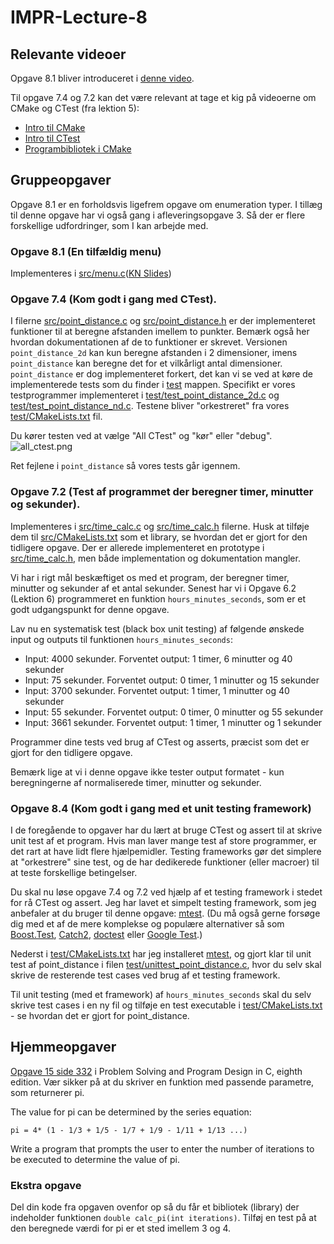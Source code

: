 # IMPR-Lecture-8

## Relevante videoer
Opgave 8.1 bliver introduceret i [denne video](https://laml.cs.aau.dk/cgi-bin/video2/get/show-video.cgi?video-id=video-intro-opgaver-maaltid&course-id=impr&lecture-number=8&course-year=2023).

Til opgave 7.4 og 7.2 kan det være relevant at tage et kig på videoerne om CMake og CTest (fra lektion 5):
 - [Intro til CMake](https://laml.cs.aau.dk/cgi-bin/video2/get/show-video.cgi?video-id=video-intro-cmake-flere-filer&course-id=impr&lecture-number=5&course-year=2023)
 - [Intro til CTest](https://laml.cs.aau.dk/cgi-bin/video2/get/show-video.cgi?video-id=video-ctest&course-id=impr&lecture-number=5&course-year=2023)
 - [Programbibliotek i CMake](https://laml.cs.aau.dk/cgi-bin/video2/get/show-video.cgi?video-id=video-cmake-library&course-id=impr&lecture-number=5&course-year=2023)


## Gruppeopgaver
Opgave 8.1 er en forholdsvis ligefrem opgave om enumeration typer. 
I tillæg til denne opgave har vi også gang i afleveringsopgave 3. 
Så der er flere forskellige udfordringer, som I kan arbejde med.

### Opgave 8.1 (En tilfældig menu) 
Implementeres i [src/menu.c](src/menu.c)([KN Slides](https://homes.cs.aau.dk/~normark/impr-c/types-enumeration-typer-3-slide-exercise-1.html))



### Opgave 7.4 (Kom godt i gang med CTest).
I filerne [src/point_distance.c](src/point_distance.c) og [src/point_distance.h](src/point_distance.h) er der implementeret funktioner til at beregne
afstanden imellem to punkter. 
Bemærk også her hvordan dokumentationen af de to funktioner er skrevet.
Versionen `point_distance_2d` kan kun beregne afstanden i 2 dimensioner, imens `point_distance` kan beregne det for et
vilkårligt antal dimensioner.
`point_distance` er dog implementeret forkert, det kan vi se ved at køre de implementerede tests som du finder i [test](test) mappen.
Specifikt er vores testprogrammer implementeret i [test/test_point_distance_2d.c](test/test_point_distance_2d.c) og [test/test_point_distance_nd.c](test/test_point_distance_nd.c).
Testene bliver "orkestreret" fra vores [test/CMakeLists.txt](test/CMakeLists.txt) fil.

Du kører testen ved at vælge "All CTest" og "kør" eller "debug".
![all_ctest.png](all_ctest.png)

Ret fejlene i `point_distance` så vores tests går igennem.

### Opgave 7.2 (Test af programmet der beregner timer, minutter og sekunder).
Implementeres i [src/time_calc.c](src/time_calc.c) og [src/time_calc.h](src/time_calc.h) filerne.
Husk at tilføje dem til [src/CMakeLists.txt](src/CMakeLists.txt) som et library, se hvordan det er gjort for den tidligere opgave.
Der er allerede implementeret en prototype i [src/time_calc.h](src/time_calc.h), men både implementation og dokumentation mangler.

Vi har i rigt mål beskæftiget os med et program, der beregner timer, minutter og sekunder af et antal sekunder. 
Senest har vi i Opgave 6.2 (Lektion 6) programmeret en funktion `hours_minutes_seconds`, som er et godt udgangspunkt for denne opgave.

Lav nu en systematisk test (black box unit testing) af følgende ønskede input og outputs til funktionen `hours_minutes_seconds`:

- Input: 4000 sekunder. Forventet output: 1 timer, 6 minutter og 40 sekunder
- Input: 75 sekunder. Forventet output: 0 timer, 1 minutter og 15 sekunder
- Input: 3700 sekunder. Forventet output: 1 timer, 1 minutter og 40 sekunder
- Input: 55 sekunder. Forventet output: 0 timer, 0 minutter og 55 sekunder
- Input: 3661 sekunder. Forventet output: 1 timer, 1 minutter og 1 sekunder

Programmer dine tests ved brug af CTest og asserts, præcist som det er gjort for den tidligere opgave.

Bemærk lige at vi i denne opgave ikke tester output formatet - kun beregningerne af normaliserede timer, minutter og sekunder.

### Opgave 8.4 (Kom godt i gang med et unit testing framework)
I de foregående to opgaver har du lært at bruge CTest og assert til at skrive unit test af et program.
Hvis man laver mange test af store programmer, er det rart at have lidt flere hjælpemidler. 
Testing frameworks gør det simplere at "orkestrere" sine test, og de har dedikerede funktioner (eller macroer) til at teste forskellige betingelser.  

Du skal nu løse opgave 7.4 og 7.2 ved hjælp af et testing framework i stedet for rå CTest og assert.
Jeg har lavet et simpelt testing framework, som jeg anbefaler at du bruger til denne opgave: [mtest](https://github.com/MortenSchou/mtest/).
(Du må også gerne forsøge dig med et af de mere komplekse og populære alternativer så som [Boost.Test](https://github.com/boostorg/test), [Catch2](https://github.com/catchorg/Catch2), [doctest](https://github.com/doctest/doctest) eller [Google Test](https://github.com/google/googletest).) 

Nederst i [test/CMakeLists.txt](test/CMakeLists.txt) har jeg installeret [mtest](https://github.com/MortenSchou/mtest/),
og gjort klar til unit test af point_distance i filen [test/unittest_point_distance.c](test/unittest_point_distance.c), 
hvor du selv skal skrive de resterende test cases ved brug af et testing framework.

Til unit testing (med et framework) af `hours_minutes_seconds` skal du selv skrive test cases i en ny fil og tilføje en test executable i [test/CMakeLists.txt](test/CMakeLists.txt) - se hvordan det er gjort for point_distance. 


## Hjemmeopgaver
[Opgave 15 side 332](src/exercise-PSPDC-391-7.c) i Problem Solving and Program Design in C, eighth edition. Vær sikker på at du skriver en funktion med passende parametre, som returnerer pi.

The value for pi can be determined by the series equation:
```
pi = 4* (1 - 1/3 + 1/5 - 1/7 + 1/9 - 1/11 + 1/13 ...)
```
Write a program that prompts the user to enter the number of iterations to be executed to determine the value of pi.

### Ekstra opgave
 Del din kode fra opgaven ovenfor op så du får et bibliotek (library) der indeholder funktionen `double calc_pi(int iterations)`.
 Tilføj en test på at den beregnede værdi for pi er et sted imellem 3 og 4.